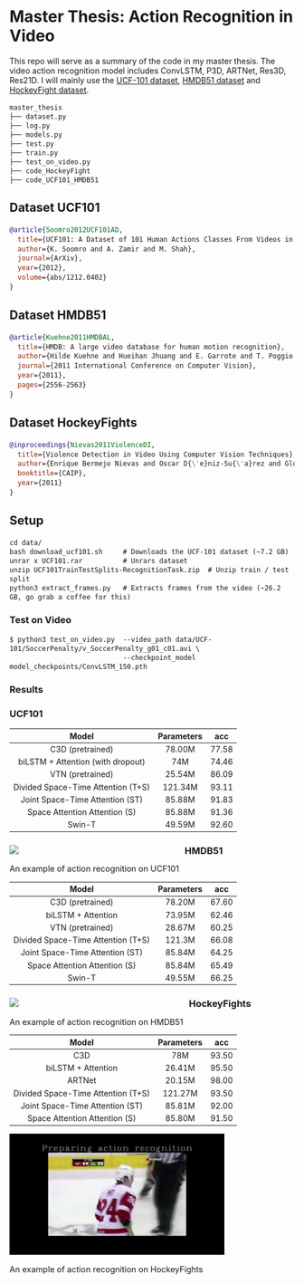 # Master Thesis: Action Recognition in Video

This repo will serve as a summary of the code in my master thesis. The video action recognition model includes ConvLSTM, P3D, ARTNet, Res3D, Res21D. I will mainly use the [UCF-101 dataset](https://www.crcv.ucf.edu/data/UCF101.php), [HMDB51 dataset](https://serre-lab.clps.brown.edu/resource/hmdb-a-large-human-motion-database/) and [HockeyFight dataset](https://www.kaggle.com/datasets/yassershrief/hockey-fight-vidoes).

```
master_thesis
├── dataset.py
├── log.py
├── models.py
├── test.py
├── train.py
├── test_on_video.py
├── code_HockeyFight
├── code_UCF101_HMDB51

```

## Dataset UCF101
<!-- [DATASET] -->


```BibTeX
@article{Soomro2012UCF101AD,
  title={UCF101: A Dataset of 101 Human Actions Classes From Videos in The Wild},
  author={K. Soomro and A. Zamir and M. Shah},
  journal={ArXiv},
  year={2012},
  volume={abs/1212.0402}
}
```

## Dataset HMDB51
<!-- [DATASET] -->

```BibTeX
@article{Kuehne2011HMDBAL,
  title={HMDB: A large video database for human motion recognition},
  author={Hilde Kuehne and Hueihan Jhuang and E. Garrote and T. Poggio and Thomas Serre},
  journal={2011 International Conference on Computer Vision},
  year={2011},
  pages={2556-2563}
}
```

## Dataset HockeyFights
<!-- [DATASET] -->

```BibTeX
@inproceedings{Nievas2011ViolenceDI,
  title={Violence Detection in Video Using Computer Vision Techniques},
  author={Enrique Bermejo Nievas and Oscar D{\'e}niz-Su{\'a}rez and Gloria Bueno Garc{\'i}a and Rahul Sukthankar},
  booktitle={CAIP},
  year={2011}
}

```

## Setup

```
cd data/              
bash download_ucf101.sh     # Downloads the UCF-101 dataset (~7.2 GB)
unrar x UCF101.rar          # Unrars dataset
unzip UCF101TrainTestSplits-RecognitionTask.zip  # Unzip train / test split
python3 extract_frames.py   # Extracts frames from the video (~26.2 GB, go grab a coffee for this)
```



### Test on Video

```
$ python3 test_on_video.py  --video_path data/UCF-101/SoccerPenalty/v_SoccerPenalty_g01_c01.avi \
                            --checkpoint_model model_checkpoints/ConvLSTM_150.pth
```


### Results
### UCF101

| Model | Parameters | acc |
| :---: | :---: | :---: | 
|  C3D (pretrained) |    78.00M    |  77.58  | 
|  biLSTM + Attention (with dropout) |   74M    | 74.46   | 
|  VTN (pretrained) |    25.54M     |  86.09  |
|Divided Space-Time Attention (T+S) |  121.34M | 93.11|
|Joint Space-Time Attention (ST)|  85.88M|91.83|
|Space Attention Attention (S)|  85.88M | 91.36|
|Swin-T| 49.59M | 92.60|

<div align="left">
  <div style="float:left;margin-right:10px;">
  <img src="https://github.com/key-cc/master_thesis/blob/main/code_UCF101_HMDB51/test_ucfn.gif" width="380px"><br>
    <p style="font-size:1.5vw;">An example of action recognition on UCF101</p>
  </div>

### HMDB51

| Model | Parameters | acc |
| :---: | :---: | :---: | 
|  C3D (pretrained) |     78.20M     |  67.60  | 
|  biLSTM + Attention  |   73.95M    |  62.46  | 
|  VTN (pretrained) |     28.67M      |  60.25 |
|Divided Space-Time Attention (T+S) |  121.3M | 66.08|
|Joint Space-Time Attention (ST)|  85.84M|64.25|
|Space Attention Attention (S)|  85.84M | 65.49|
|Swin-T| 49.55M | 66.25|

<div align="left">
  <div style="float:left;margin-right:10px;">
  <img src="https://github.com/open-mmlab/mmaction2/raw/master/resources/mmaction2_overview.gif" width="380px"><br>
    <p style="font-size:1.5vw;">An example of action recognition on HMDB51</p>
  </div>

### HockeyFights

| Model | Parameters| acc |
| :---: | :---: | :---: | 
|  C3D  |     78M    |  93.50  | 
|  biLSTM + Attention  |  26.41M     |  95.50  | 
|  ARTNet  |    20.15M     |  98.00  |
|Divided Space-Time Attention (T+S)| 121.27M| 93.50|
|Joint Space-Time Attention (ST)| 85.81M| 92.00|
|Space Attention Attention (S)|  85.80M |91.50|

<div align="left">
  <div style="float:left;margin-right:10px;">
  <img src="https://github.com/key-cc/master_thesis/blob/main/code_HockeyFight/test_hockeyfight.gif" width="380px"><br>
    <p style="font-size:1.5vw;">An example of action recognition on HockeyFights</p>
  </div>

